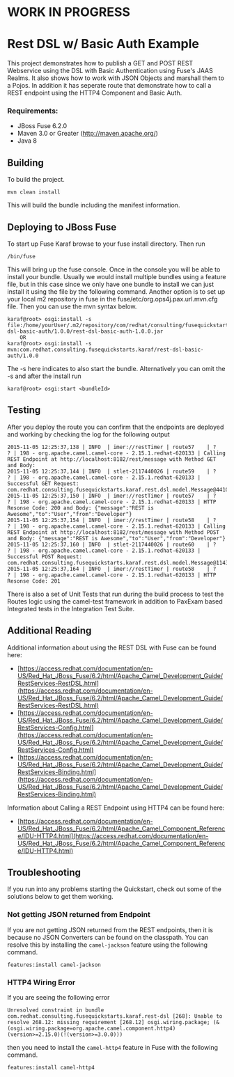 # WORK IN PROGRESS #



Rest DSL w/ Basic Auth Example
====================================
This project demonstrates how to publish a GET and POST REST Webservice using the DSL with Basic Authentication using Fuse's JAAS Realms. It also shows how to work with JSON Objects and marshall them to a Pojos. In addition it has seperate route that demonstrate how to call a REST endpoint using the HTTP4 Component and Basic Auth. 
 
### Requirements:
 * JBoss Fuse 6.2.0 
 * Maven 3.0 or Greater (http://maven.apache.org/)
 * Java 8
 
Building
-----------------------
 
To build the project. 
 
	mvn clean install
 
This will build the bundle including the manifest information. 

Deploying to JBoss Fuse
-----------------------
 
To start up Fuse Karaf browse to your fuse install directory. Then run
     
	/bin/fuse

This will bring up the fuse console.  Once in the console you will be able to install your bundle.
Usually we would install multiple bundles using a feature file, but in this case since we only have one bundle to install we can just install it using the file by the following command. Another option is to set up your local m2 repository in fuse in the fuse/etc/org.ops4j.pax.url.mvn.cfg file.  Then you can use the mvn syntax below.
 
	karaf@root> osgi:install -s file:/home/yourUser/.m2/repository/com/redhat/consulting/fusequickstarts/karaf/rest-dsl-basic-auth/1.0.0/rest-dsl-basic-auth-1.0.0.jar
        OR
	karaf@root> osgi:install -s mvn:com.redhat.consulting.fusequickstarts.karaf/rest-dsl-basic-auth/1.0.0
 
The -s here indicates to also start the bundle.  Alternatively you can omit the -s and after the install run
    
	karaf@root> osgi:start <bundleId>

Testing
-----------------------
After you deploy the route you can confirm that the endpoints are deployed and working by checking the log for the following output

	2015-11-05 12:25:37,138 | INFO  | imer://restTimer | route57    | ?   ? | 198 - org.apache.camel.camel-core - 2.15.1.redhat-620133 | Calling REST Endpoint at http://localhost:8182/rest/message with Method GET and Body:
	2015-11-05 12:25:37,144 | INFO  | stlet-2117440026 | route59    | ?   ? | 198 - org.apache.camel.camel-core - 2.15.1.redhat-620133 | Successful GET Request: com.redhat.consulting.fusequickstarts.karaf.rest.dsl.model.Message@44101b7c
	2015-11-05 12:25:37,150 | INFO  | imer://restTimer | route57    | ?   ? | 198 - org.apache.camel.camel-core - 2.15.1.redhat-620133 | HTTP Resonse Code: 200 and Body: {"message":"REST is Awesome","to":"User","from":"Developer"}
	2015-11-05 12:25:37,154 | INFO  | imer://restTimer | route58    | ?   ? | 198 - org.apache.camel.camel-core - 2.15.1.redhat-620133 | Calling REST Endpoint at http://localhost:8182/rest/message with Method POST and Body: {"message":"REST is Awesome","to":"User","from":"Developer"}
	2015-11-05 12:25:37,160 | INFO  | stlet-2117440026 | route60    | ?   ? | 198 - org.apache.camel.camel-core - 2.15.1.redhat-620133 | Successful POST Request: com.redhat.consulting.fusequickstarts.karaf.rest.dsl.model.Message@114360cc
	2015-11-05 12:25:37,164 | INFO  | imer://restTimer | route58    | ?   ? | 198 - org.apache.camel.camel-core - 2.15.1.redhat-620133 | HTTP Resonse Code: 201

There is also a set of Unit Tests that run during the build process to test the Routes logic using the camel-test framework in addition to PaxExam based Integrated tests in the Integration Test Suite.

Additional Reading
-----------------------
Additional information about using the REST DSL with Fuse can be found here:

- [https://access.redhat.com/documentation/en-US/Red_Hat_JBoss_Fuse/6.2/html/Apache_Camel_Development_Guide/RestServices-RestDSL.html](https://access.redhat.com/documentation/en-US/Red_Hat_JBoss_Fuse/6.2/html/Apache_Camel_Development_Guide/RestServices-RestDSL.html)
- [https://access.redhat.com/documentation/en-US/Red_Hat_JBoss_Fuse/6.2/html/Apache_Camel_Development_Guide/RestServices-Config.html](https://access.redhat.com/documentation/en-US/Red_Hat_JBoss_Fuse/6.2/html/Apache_Camel_Development_Guide/RestServices-Config.html)
- [https://access.redhat.com/documentation/en-US/Red_Hat_JBoss_Fuse/6.2/html/Apache_Camel_Development_Guide/RestServices-Binding.html](https://access.redhat.com/documentation/en-US/Red_Hat_JBoss_Fuse/6.2/html/Apache_Camel_Development_Guide/RestServices-Binding.html)

Information about Calling a REST Endpoint using HTTP4 can be found here:

- [https://access.redhat.com/documentation/en-US/Red_Hat_JBoss_Fuse/6.2/html/Apache_Camel_Component_Reference/IDU-HTTP4.html](https://access.redhat.com/documentation/en-US/Red_Hat_JBoss_Fuse/6.2/html/Apache_Camel_Component_Reference/IDU-HTTP4.html)

Troubleshooting
-----------------------
If you run into any problems starting the Quickstart, check out some of the solutions below to get them working.

### Not getting JSON returned from Endpoint
If you are not getting JSON returned from the REST endpoints, then it is because no JSON Converters can be found on the classpath. You can resolve this by installing the `camel-jackson` feature using the following command.

	features:install camel-jackson

### HTTP4 Wiring Error
If you are seeing the following error

	Unresolved constraint in bundle com.redhat.consulting.fusequickstarts.karaf.rest-dsl [268]: Unable to resolve 268.12: missing requirement [268.12] osgi.wiring.package; (&(osgi.wiring.package=org.apache.camel.component.http4)(version>=2.15.0)(!(version>=3.0.0)))

then you need to install the `camel-http4` feature in Fuse with the following command.

	features:install camel-http4
